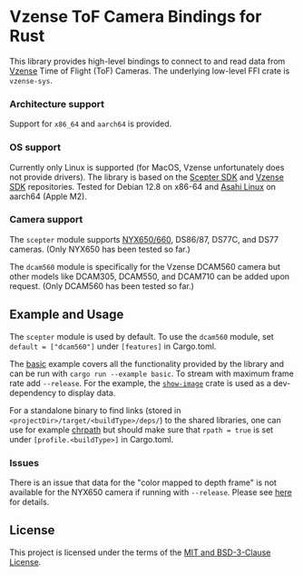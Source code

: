 # Vzense ToF Camera Bindings for Rust

This library provides high-level bindings to connect to and read data from [Vzense](https://www.vzense.com) Time of Flight (ToF) Cameras. The underlying low-level FFI crate is `vzense-sys`.

### Architecture support

Support for `x86_64` and `aarch64` is provided.

### OS support

Currently only Linux is supported (for MacOS, Vzense unfortunately does not provide drivers). The library is based on the [Scepter SDK](https://github.com/ScepterSW/ScepterSDK) and [Vzense SDK](https://github.com/Vzense/Vzense_SDK_Linux) repositories. Tested for Debian 12.8 on x86-64 and [Asahi Linux](https://asahilinux.org/) on aarch64 (Apple M2).

### Camera support

The `scepter` module supports [NYX650/660](https://industry.goermicro.com/product/nyx-series), DS86/87, DS77C, and DS77 cameras. (Only NYX650 has been tested so far.)

The `dcam560` module is specifically for the Vzense DCAM560 camera but other models like DCAM305, DCAM550, and DCAM710 can be added upon request. (Only DCAM560 has been tested so far.)

## Example and Usage

The `scepter` module is used by default. To use the `dcam560` module, set `default = ["dcam560"]` under `[features]` in Cargo.toml.

The [basic](examples/basic.rs) example covers all the functionality provided by the library and can be run with `cargo run --example basic`. To stream with maximum frame rate add `--release`. For the example, the [`show-image`](https://docs.rs/show-image/latest/show_image) crate is used as a dev-dependency to display data.  

For a standalone binary to find links (stored in `<projectDir>/target/<buildType>/deps/`) to the shared libraries, one can use for example [chrpath](https://linux.die.net/man/1/chrpath) but should make sure that `rpath = true` is set under `[profile.<buildType>]` in Cargo.toml.

### Issues

There is an issue that data for the "color mapped to depth frame" is not available for the NYX650 camera if running with `--release`. Please see [here](https://users.rust-lang.org/t/raw-pointer-contains-no-data-when-running-in-release/122814/16) for details.

## License

This project is licensed under the terms of the [MIT and BSD-3-Clause License](LICENSE.txt).
